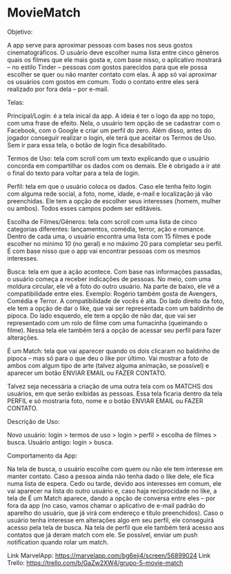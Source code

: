 # MovieMatch

Objetivo:

A app serve para aproximar pessoas com bases nos seus gostos cinematográficos. O usuário deve escolher numa lista entre cinco gêneros quais os filmes que ele mais gosta e, com base nisso, o aplicativo mostrará – no estilo Tinder – pessoas com gostos parecidos para que ele possa escolher se quer ou não manter contato com elas. A app só vai aproximar os usuários com gostos em comum. Todo o contato entre eles será realizado por fora dela – por e-mail.

Telas:

Principal/Login: é a tela inical da app. A ideia é ter o logo da app no topo, com uma frase de efeito. Nela, o usuário tem opção de se cadastrar com o Facebook, com o Google e criar um perfil do zero. Além disso, antes do jogador conseguir realizar o login, ele terá que aceitar os Termos de Uso. Sem ir para essa tela, o botão de login fica desabilitado.

Termos de Uso: tela com scroll com um texto explicando que o usuário concorda em compartilhar os dados com os demais. Ele é obrigado a ir até o final do texto para voltar para a tela de login.

Perfil: tela em que o usuário coloca os dados. Caso ele tenha feito login com alguma rede social, a foto, nome, idade, e-mail e localização já vão preenchidas. Ele tem a opção de escolher seus interesses (homem, mulher ou ambos). Todos esses campos podem ser editáveis.

Escolha de Filmes/Gêneros: tela com scroll com uma lista de cinco categorias diferentes: lançamentos, comédia, terror, ação e romance. Dentro de cada uma, o usuário encontra uma lista com 15 filmes e pode escolher no mínimo 10 (no geral) e no máximo 20 para completar seu perfil. É com base nisso que o app vai encontrar pessoas com os mesmos interesses.

Busca: tela em que a ação acontece. Com base nas informações passadas, o usuário começa a receber indicações de pessoas. No meio, com uma moldura circular, ele vê a foto do outro usuário. Na parte de baixo, ele vê a compatibilidade entre eles. Exemplo: Rogério também gosta de Avengers, Comédia e Terror. A compatibilidade de vocês é alta. Do lado direito da foto, ele tem a opção de dar o like, que vai ser representada com um baldinho de pipoca. Do lado esquerdo, ele tem a opção de não dar, que vai ser representado com um rolo de filme com uma fumacinha (queimando o filme). Nessa tela ele também terá a opção de acessar seu perfil para fazer alterações.

É um Match: tela que vai aparecer quando os dois clicaram no baldinho de pipoca – mas só para o que deu o like por último. Vai mostrar a foto de ambos com algum tipo de arte (talvez alguma animação, se possível) e aparecer um botão ENVIAR EMAIL ou FAZER CONTATO.

Talvez seja necessária a criação de uma outra tela com os MATCHS dos usuários, em que serão exibidas as pessoas. Essa tela ficaria dentro da tela PERFIL e só mostraria foto, nome e o botão ENVIAR EMAIL ou FAZER CONTATO.

Descrição de Uso:

Novo usuário: login > termos de uso > login > perfil > escolha de filmes > busca.
Usuário antigo: login > busca.

Comportamento da App:

Na tela de busca, o usuário escolhe com quem ou não ele tem interesse em manter contato. Caso a pessoa ainda não tenha dado o like dele, ele fica numa lista de espera. Cedo ou tarde, devido aos interesses em comum, ele vai aparecer na lista do outro usuário e, caso haja reciprocidade no like, a tela de É um Match aparece, dando a opção de conversa entre eles – por fora da app (no caso, vamos chamar o aplicativo de e-mail padrão do aparelho do usuário, que já virá com endereço e título preenchidos). Caso o usuário tenha interesse em alterações algo em seu perfil, ele conseguirá acesso pela tela de busca. Na tela de perfil que ele também terá acesso aos contatos que já deram match com ele. Se possível, enviar um push notification quando rolar um match.

Link MarvelApp: https://marvelapp.com/bg6eji4/screen/56899024
Link Trello: https://trello.com/b/GaZw2XW4/grupo-5-movie-match
